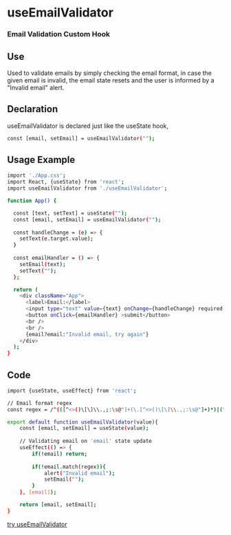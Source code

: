 # useEmailValidator
### Email Validation Custom Hook
 
## Use
Used to validate emails by simply checking the email format, in case the given email is invalid, the email state resets and the user is informed by a "Invalid email" alert.
 
## Declaration
useEmailValidator is declared just like the useState hook,
```sh
const [email, setEmail] = useEmailValidator("");
```
 
## Usage Example
 
```sh
import './App.css';
import React, {useState} from 'react';
import useEmailValidator from './useEmailValidator';

function App() {

  const [text, setText] = useState("");
  const [email, setEmail] = useEmailValidator("");
  
  const handleChange = (e) => {
    setText(e.target.value);
  }
  
  const emailHandler = () => {
    setEmail(text);
    setText("");
  };

  return (
    <div className="App">
      <label>Email:</label>
      <input type="text" value={text} onChange={handleChange} required />
      <button onClick={emailHandler} >submit</button>
      <br />
      <br />
      {email?email:"Invalid email, try again"}
    </div>
  );
}
```
 
## Code
 
```sh
import {useState, useEffect} from 'react';

// Email format regex
const regex = /^(([^<>()\[\]\\.,;:\s@"]+(\.[^<>()\[\]\\.,;:\s@"]+)*)|(".+"))@((\[[0-9]{1,3}\.[0-9]{1,3}\.[0-9]{1,3}\.[0-9]{1,3}])|(([a-zA-Z\-0-9]+\.)+[a-zA-Z]{2,}))$/;

export default function useEmailValidator(value){
    const [email, setEmail] = useState(value);
    
    // Validating email on 'email' state update
    useEffect(() => {
        if(!email) return;
        
        if(!email.match(regex)){
            alert("Invalid email");
            setEmail("");
        }
    }, [email]);

    return [email, setEmail];
}
```
[try useEmailValidator](https://link-url-here.org)
